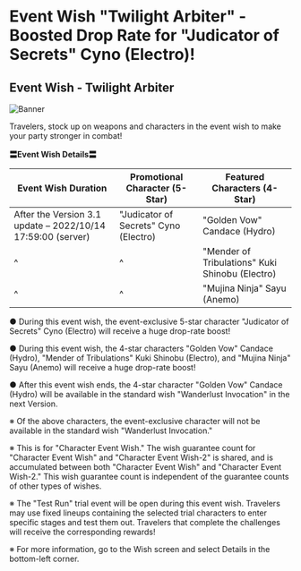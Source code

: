# Event Wish "Twilight Arbiter" - Boosted Drop Rate for "Judicator of Secrets" Cyno (Electro)!
## Event Wish - Twilight Arbiter
![Banner](https://sdk.hoyoverse.com/upload/ann/2022/09/15/308494d401ffc07e7bafd405dddf2f13_1475933542100140846.jpg)

Travelers, stock up on weapons and characters in the event wish to make your party stronger in combat!

**〓Event Wish Details〓**

**Event Wish Duration** | **Promotional Character (5-Star)** | **Featured Characters (4-Star)**
--- | --- | ---
After the Version 3.1 update – 2022/10/14 17:59:00 (server) | "Judicator of Secrets" Cyno (Electro) | "Golden Vow" Candace (Hydro)
^ | ^ | "Mender of Tribulations" Kuki Shinobu (Electro)
^ | ^ | "Mujina Ninja" Sayu (Anemo)

● During this event wish, the event-exclusive 5-star character "Judicator of Secrets" Cyno (Electro) will receive a huge drop-rate boost!

● During this event wish, the 4-star characters "Golden Vow" Candace (Hydro), "Mender of Tribulations" Kuki Shinobu (Electro), and "Mujina Ninja" Sayu (Anemo) will receive a huge drop-rate boost!

● After this event wish ends, the 4-star character "Golden Vow" Candace (Hydro) will be available in the standard wish "Wanderlust Invocation" in the next Version.

※ Of the above characters, the event-exclusive character will not be available in the standard wish "Wanderlust Invocation."

※ This is for "Character Event Wish." The wish guarantee count for "Character Event Wish" and "Character Event Wish-2" is shared, and is accumulated between both "Character Event Wish" and "Character Event Wish-2." This wish guarantee count is independent of the guarantee counts of other types of wishes.

※ The "Test Run" trial event will be open during this event wish. Travelers may use fixed lineups containing the selected trial characters to enter specific stages and test them out. Travelers that complete the challenges will receive the corresponding rewards!

※ For more information, go to the Wish screen and select Details in the bottom-left corner.
